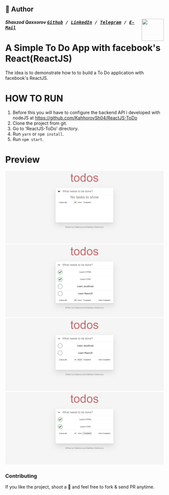 ## 📝 Author
<img src="https://avatars.githubusercontent.com/u/75196660?s=120&v=4" align="right" height="70" width="70">

##### Shaxzod Qaxxorov <kbd>[Github](https://github.com/KahhorovSh04) / [LinkedIn](https://www.linkedin.com/in/shakhzad-kakhkhorov)  / [Telegram](https://t.me/shaxzod_qaxxorov) /  [E-Mail](mailto:shaxzodqaxxorov004@gmail.com)</kbd>

A Simple To Do App with facebook's React(ReactJS)
==================================

The idea is to demonstrate how to to build a To Do application with facebook's ReactJS.

HOW TO RUN
========
1. Before this you will have to configure the backend API i developed with nodeJS at https://github.com/KahhorovSh04/ReactJS-ToDo
2. Clone the project from git.
3. Go to 'ReactJS-ToDo' directory.
4. Run `yarn` or `npm install`.
5. Run `npm start`.

Preview
========
![Screenshot1](/screenshots/2021-04-10_165709.png)
![Screenshot2](/screenshots/2021-04-10_165623.png)
![Screenshot3](/screenshots/2021-04-10_165635.png)
![Screenshot4](/screenshots/2021-04-10_165644.png)

### Contributing
If you like the project, shoot a :star2: and feel free to fork & send PR anytime.
